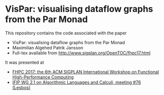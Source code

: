 # VisPar: visualising dataflow graphs from the Par Monad

This repository contains the code associated with the paper

* VisPar: visualising dataflow graphs from the Par Monad
* Maximilian Algehed Patrik Jansson
* Full-tex available from http://www.sigplan.org/OpenTOC/fhpc17.html

It was presented at

* [FHPC 2017: the 6th ACM SIGPLAN International Workshop on Functional High-Performance Computing](https://icfp17.sigplan.org/event/fhpc-2017-papers-vispar-visualising-dataflow-graphs-from-the-par-monad)
* [IFIP WG 2.1 on Algorithmic Languages and Calculi, meeting #76 (Lesbos)](http://foswiki.cs.uu.nl/foswiki/IFIP21/Lesbos)
